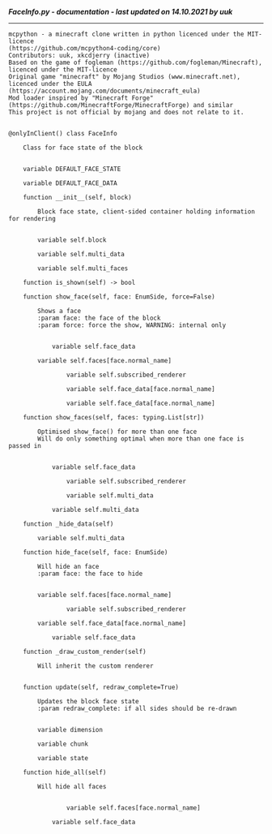 ***FaceInfo.py - documentation - last updated on 14.10.2021 by uuk***
___

    mcpython - a minecraft clone written in python licenced under the MIT-licence 
    (https://github.com/mcpython4-coding/core)
    Contributors: uuk, xkcdjerry (inactive)
    Based on the game of fogleman (https://github.com/fogleman/Minecraft), licenced under the MIT-licence
    Original game "minecraft" by Mojang Studios (www.minecraft.net), licenced under the EULA
    (https://account.mojang.com/documents/minecraft_eula)
    Mod loader inspired by "Minecraft Forge" (https://github.com/MinecraftForge/MinecraftForge) and similar
    This project is not official by mojang and does not relate to it.


    @onlyInClient() class FaceInfo
        
        Class for face state of the block


        variable DEFAULT_FACE_STATE

        variable DEFAULT_FACE_DATA

        function __init__(self, block)
            
            Block face state, client-sided container holding information for rendering


            variable self.block

            variable self.multi_data

            variable self.multi_faces

        function is_shown(self) -> bool

        function show_face(self, face: EnumSide, force=False)
            
            Shows a face
            :param face: the face of the block
            :param force: force the show, WARNING: internal only


                variable self.face_data

            variable self.faces[face.normal_name]

                    variable self.subscribed_renderer

                    variable self.face_data[face.normal_name]

                    variable self.face_data[face.normal_name]

        function show_faces(self, faces: typing.List[str])
            
            Optimised show_face() for more than one face
            Will do only something optimal when more than one face is passed in


                variable self.face_data

                    variable self.subscribed_renderer

                    variable self.multi_data

                variable self.multi_data

        function _hide_data(self)

            variable self.multi_data

        function hide_face(self, face: EnumSide)
            
            Will hide an face
            :param face: the face to hide


            variable self.faces[face.normal_name]

                    variable self.subscribed_renderer

            variable self.face_data[face.normal_name]

                variable self.face_data

        function _draw_custom_render(self)
            
            Will inherit the custom renderer


        function update(self, redraw_complete=True)
            
            Updates the block face state
            :param redraw_complete: if all sides should be re-drawn


            variable dimension

            variable chunk

            variable state

        function hide_all(self)
            
            Will hide all faces


                    variable self.faces[face.normal_name]

                variable self.face_data